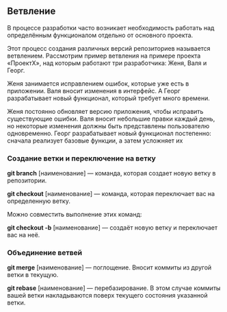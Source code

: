 ## Ветвление

В процессе разработки часто возникает необходимость работать над определённым функционалом отдельно от основного проекта.


Этот процесс создания различных версий репозиториев называется ветвлением. Рассмотрим пример ветвления на примере проекта «ПроектХ», над которым работают три разработчика: Женя, Валя и Георг.


Женя занимается исправлением ошибок, которые уже есть в приложении. Валя вносит изменения в интерфейс. А Георг разрабатывает новый функционал, который требует много времени.


Женя постоянно обновляет версию приложения, чтобы исправить существующие ошибки. Валя вносит небольшие правки каждый день, но некоторые изменения должны быть представлены пользователю одновременно. Георг разрабатывает новый функционал постепенно: сначала реализует базовые функции, а затем усложняет их

### Создание ветки и переключение на ветку


**git branch** [наименование] — команда, которая создает новую ветку в репозитории.

**git checkout** [наименование] — команда, которая переключает вас на определенную ветку.

Можно совместить выполнение этих команд:

**git checkout -b** [наименование] — создаёт новую ветку и переключает вас на неё.

### Объединение ветвей

**git merge** [наименование] — поглощение. Вносит коммиты из другой ветки в текущую.

**git rebase** [наименование] — перебазирование. В этом случае коммиты вашей ветки накладываются поверх текущего состояния указанной ветки.